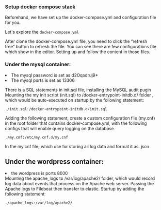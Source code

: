 ### Setup docker compose stack

Beforehand, we have set up the docker-compose.yml and configuration file for you.

Let's explore the `docker-compose.yml`

After clone the docker-compose.yml file, you need to click the “refresh tree” button to refresh the file. You can see there are few configurations file which show in the editor. Setting up and follow the content in those files.

### Under the mysql container:

<li>The mysql password is set as d2Oqadruj9* </li>
<li>The mysql ports is set as 13306</li>

There is a SQL statements in init.sql file, installing the MySQL audit pugin
Mounting the my init script (init.sql) to /docker-entrypoint-initdb.d/ folder , which would be auto-executed on startup by the following statement:

`./init.sql:/docker-entrypoint-initdb.d/init.sql`

Adding the following statement, create a custom configuration file (my.cnf) in the root folder that contains docker-compose.yml, with the following configs that will enable query logging on the database

`./my.cnf:/etc/my.cnf.d/my.cnf`

In the my.cnf file, which use for storing all log data and format it as. json

## Under the wordpress container:

<li>the wordpress is ports 8000</li>
Mounting the apache_logs to /var/log/apache2/ folder, which would record log data about events that process on the Apache web server. Passing the Apache logs to Filebeat then transfer to elastic. Startup by adding the following statement:

`./apache_logs:/var/log/apache2/`
